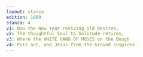 ```yaml
---
layout: stanza
edition: 1889
stanza: 4
v1: Now the New Year reviving old Desires,
v2: The thoughtful Soul to Solitude retires,
v3: Where the WHITE HAND OF MOSES on the Bough
v4: Puts out, and Jesus from the Ground suspires.
---
```

